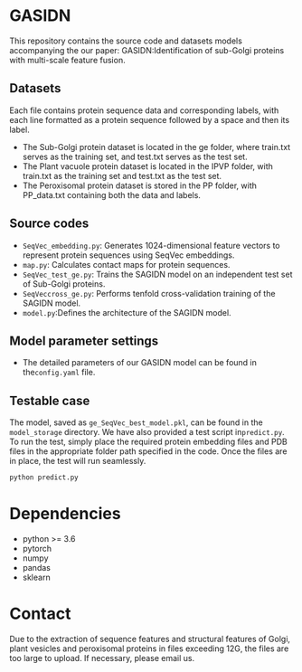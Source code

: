 # GASIDN
This repository contains the source code and datasets models accompanying the our paper: GASIDN:Identification of sub-Golgi proteins with multi-scale feature fusion.
## Datasets
  Each file contains protein sequence data and corresponding labels, with each line formatted as a protein sequence followed by a space and then its label.
* The Sub-Golgi protein dataset is located in the ge folder, where train.txt serves as the training set, and test.txt serves as the test set.
* The Plant vacuole protein dataset is located in the IPVP folder, with train.txt as the training set and test.txt as the test set.
* The Peroxisomal protein dataset is stored in the PP folder, with PP_data.txt containing both the data and labels.
## Source codes
* `SeqVec_embedding.py`: Generates 1024-dimensional feature vectors to represent protein sequences using SeqVec embeddings.
* `map.py`: Calculates contact maps for protein sequences.
* `SeqVec_test_ge.py`: Trains the SAGIDN model on an independent test set of Sub-Golgi proteins.
* `SeqVeccross_ge.py`: Performs tenfold cross-validation training of the SAGIDN model.
* `model.py`:Defines the architecture of the SAGIDN model.
## Model parameter settings
* The detailed parameters of our GASIDN model can be found in the`config.yaml` file.
## Testable case 
The model, saved as `ge_SeqVec_best_model.pkl`, can be found in the `model_storage` directory. We have also provided a test script in` predict.py `. To run the test, simply place the required protein embedding files and PDB files in the appropriate folder path specified in the code. Once the files are in place, the test will run seamlessly.
```Python
python predict.py
```
# Dependencies
* python >= 3.6
* pytorch
* numpy
* pandas
* sklearn
# Contact
Due to the extraction of sequence features and structural features of Golgi, plant vesicles and peroxisomal proteins in files exceeding 12G, the files are too large to upload. If necessary, please email us.
